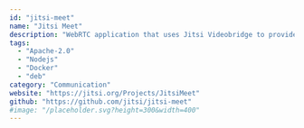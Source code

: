 ```yaml
---
id: "jitsi-meet"
name: "Jitsi Meet"
description: "WebRTC application that uses Jitsi Videobridge to provide high quality, scalable video conferences."
tags:
  - "Apache-2.0"
  - "Nodejs"
  - "Docker"
  - "deb"
category: "Communication"
website: "https://jitsi.org/Projects/JitsiMeet"
github: "https://github.com/jitsi/jitsi-meet"
#image: "/placeholder.svg?height=300&width=400"
---
```


